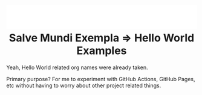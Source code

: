 <h1 align="center">
    <img src="https://raw.githubusercontent.com/salve-mundi-exempla/.github/main/images/banner.svg" alt="Salve Mundi Exempla => Hello World Examples" />
    Salve Mundi Exempla => Hello World Examples
</h1>

Yeah, Hello World related org names were already taken.

Primary purpose? For me to experiment with GitHub Actions, GitHub Pages, etc without having to worry about other project related things.
